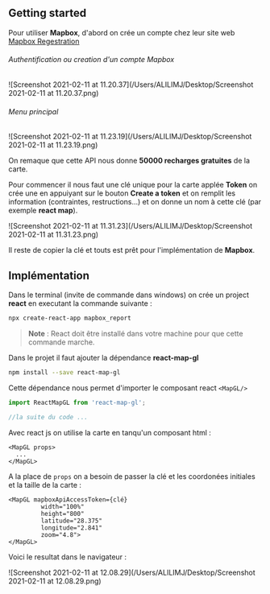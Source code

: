 ## Getting started



Pour utiliser **Mapbox**, d'abord on crée un compte chez leur site web [Mapbox Regestration](https://account.mapbox.com/auth/signin/?route-to=%22https://account.mapbox.com/%22)

###### Authentification ou creation d'un compte Mapbox

![Screenshot 2021-02-11 at 11.20.37](/Users/ALILIMJ/Desktop/Screenshot 2021-02-11 at 11.20.37.png)



###### Menu principal

![Screenshot 2021-02-11 at 11.23.19](/Users/ALILIMJ/Desktop/Screenshot 2021-02-11 at 11.23.19.png)



On remaque que cette API nous donne **50000 recharges gratuites** de la carte.

Pour commencer il nous faut une clé unique pour la carte applée **Token** on crée une en appuiyant sur le bouton **Create a token** et on remplit les information (contraintes, restructions...) et on donne un nom à cette clé (par exemple **react map**).

![Screenshot 2021-02-11 at 11.31.23](/Users/ALILIMJ/Desktop/Screenshot 2021-02-11 at 11.31.23.png)

 

Il reste de copier la clé et touts est prêt pour l'implémentation de **Mapbox**.



## Implémentation

Dans le terminal (invite de commande dans windows) on crée un project **react** en executant la commande suivante :

```sh
npx create-react-app mapbox_report
```

> **Note** : React doit être installé dans votre machine pour que cette commande marche.



Dans le projet il faut ajouter la dépendance **react-map-gl**

```sh
npm install --save react-map-gl
```



Cette dépendance nous permet d'importer le composant react `<MapGL/>` 

```javascript
import ReactMapGL from 'react-map-gl';

//la suite du code ...

```

Avec react js on utilise la carte en tanqu'un composant html :

```react
<MapGL props>
  ...
</MapGL>
```



A la place de `props` on a besoin de passer la clé et les coordonées initiales et la taille de la carte :

```react
<MapGL mapboxApiAccessToken={clé}
  		 width="100%"
  		 height="800"
  		 latitude="28.375"
  		 longitude="2.841"
  		 zoom="4.8">
</MapGL>
```



Voici le resultat dans le navigateur : 

![Screenshot 2021-02-11 at 12.08.29](/Users/ALILIMJ/Desktop/Screenshot 2021-02-11 at 12.08.29.png)

